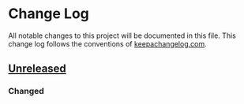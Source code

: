 # Change Log

All notable changes to this project will be documented in this file. This change log follows the conventions of [keepachangelog.com](http://keepachangelog.com/).

## [Unreleased]

### Changed

[Unreleased]: https://github.com/mrhota/advent2023/compare/0.1.1...HEAD
